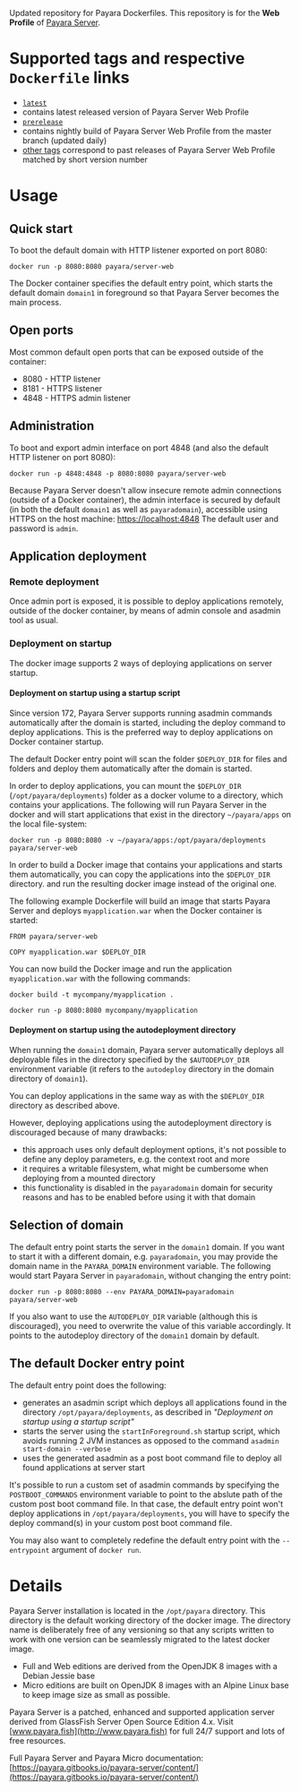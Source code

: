 Updated repository for Payara Dockerfiles. This repository is for the **Web Profile** of [Payara Server](http://www.payara.fish).

# Supported tags and respective `Dockerfile` links

-	[`latest`](https://github.com/payara/docker-payaraserver-web/blob/master/Dockerfile)
  - contains latest released version of Payara Server Web Profile
-	[`prerelease`](https://github.com/payara/docker-payaraserver-web/blob/prerelease/Dockerfile)
  - contains nightly build of Payara Server Web Profile from the master branch (updated daily)
-	[other tags](https://hub.docker.com/r/payara/server-web/tags/) correspond to past releases of Payara Server Web Profile matched by short version number

# Usage

## Quick start

To boot the default domain with HTTP listener exported on port 8080:

```
docker run -p 8080:8080 payara/server-web
```

The Docker container specifies the default entry point, which starts the default domain `domain1` in foreground so that Payara Server becomes the main process.

## Open ports

Most common default open ports that can be exposed outside of the container:

 - 8080 - HTTP listener
 - 8181 - HTTPS listener
 - 4848 - HTTPS admin listener

## Administration

To boot and export admin interface on port 4848 (and also the default HTTP listener on port 8080):

```
docker run -p 4848:4848 -p 8080:8080 payara/server-web
```

Because Payara Server doesn't allow insecure remote admin connections (outside of a Docker container), the admin interface is secured by default (in both the default `domain1` as well as `payaradomain`), accessible using HTTPS on the host machine: [https://localhost:4848](https://localhost:4848) The default user and password is `admin`.

## Application deployment

### Remote deployment

Once admin port is exposed, it is possible to deploy applications remotely, outside of the docker container, by means of admin console and asadmin tool as usual.

### Deployment on startup

The docker image supports 2 ways of deploying applications on server startup.

#### Deployment on startup using a startup script

Since version 172, Payara Server supports running asadmin commands automatically after the domain is started, including the deploy command to deploy applications. This is the preferred way to deploy applications on Docker container startup.

The default Docker entry point will scan the folder `$DEPLOY_DIR` for files and folders and deploy them automatically after the domain is started.

In order to deploy applications, you can mount the `$DEPLOY_DIR` (`/opt/payara/deployments`) folder as a docker volume to a directory, which contains your applications. The following will run Payara Server in the docker and will start applications that exist in the directory `~/payara/apps` on the local file-system:

```
docker run -p 8080:8080 -v ~/payara/apps:/opt/payara/deployments payara/server-web
```

In order to build a Docker image that contains your applications and starts them automatically, you can copy the applications into the `$DEPLOY_DIR` directory. and run the resulting docker image instead of the original one.

The following example Dockerfile will build an image that starts Payara Server and deploys `myapplication.war` when the Docker container is started:

```
FROM payara/server-web

COPY myapplication.war $DEPLOY_DIR
```

You can now build the Docker image and run the application `myapplication.war` with the following commands:

```
docker build -t mycompany/myapplication .
```

```
docker run -p 8080:8080 mycompany/myapplication
```

#### Deployment on startup using the autodeployment directory

When running the `domain1` domain, Payara server automatically deploys all deployable files in the directory specified by the `$AUTODEPLOY_DIR` environment variable (it refers to the `autodeploy` directory in the domain directory of `domain1`). 

You can deploy applications in the same way as with the `$DEPLOY_DIR` directory as described above.

However, deploying applications using the autodeployment directory is discouraged because of many drawbacks:

 - this approach uses only default deployment options, it's not possible to define any deploy parameters, e.g. the context root and more
 - it requires a writable filesystem, what might be cumbersome when deploying from a mounted directory
 - this functionality is disabled in the `payaradomain` domain for security reasons and has to be enabled before using it with that domain

## Selection of domain

The default entry point starts the server in the `domain1` domain. If you want to start it with a different domain, e.g. `payaradomain`, you may provide the domain name in the `PAYARA_DOMAIN` environment variable. The following would start Payara Server in `payaradomain`, without changing the entry point:

```
docker run -p 8080:8080 --env PAYARA_DOMAIN=payaradomain payara/server-web
```

If you also want to use the `AUTODEPLOY_DIR` variable (although this is discouraged), you need to overwrite the value of this variable accordingly. It points to the autodeploy directory of the `domain1` domain by default.

## The default Docker entry point

The default entry point does the following:

- generates an asadmin script which deploys all applications found in the directory `/opt/payara/deployments`, as described in _"Deployment on startup using a startup script"_
- starts the server using the `startInForeground.sh` startup script, which avoids running 2 JVM instances as opposed to the command `asadmin start-domain --verbose`
- uses the generated asadmin as a post boot command file to deploy all found applications at server start

It's possible to run a custom set of asadmin commands by specifying the `POSTBOOT_COMMANDS` environment variable to point to the abslute path of the custom post boot command file. In that case, the default entry point won't deploy applications in `/opt/payara/deployments`, you will have to specify the deploy command(s) in your custom post boot command file.

You may also want to completely redefine the default entry point with the `--entrypoint` argument of `docker run`.

# Details

Payara Server installation is located in the `/opt/payara` directory. This directory is the default working directory of the docker image. The directory name is deliberately free of any versioning so that any scripts written to work with one version can be seamlessly migrated to the latest docker image.

- Full and Web editions are derived from the OpenJDK 8 images with a Debian Jessie base
- Micro editions are built on OpenJDK 8 images with an Alpine Linux base to keep image size as small as possible.

Payara Server is a patched, enhanced and supported application server derived from GlassFish Server Open Source Edition 4.x. Visit [www.payara.fish](http://www.payara.fish) for full 24/7 support and lots of free resources.

Full Payara Server and Payara Micro documentation: [https://payara.gitbooks.io/payara-server/content/](https://payara.gitbooks.io/payara-server/content/)
